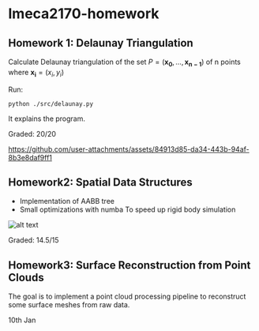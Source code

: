 # lmeca2170-homework
## Homework 1: Delaunay Triangulation
Calculate Delaunay triangulation of the set $P = (\mathbf{x_{0}},\dots,\mathbf{x_{n-1}})$ of n points where $\mathbf{x_{i}} = (x_{i},y_{i})$

Run:
```
python ./src/delaunay.py
```

It explains the program.

Graded: 20/20

https://github.com/user-attachments/assets/84913d85-da34-443b-94af-8b3e8daf9ff1


## Homework2: Spatial Data Structures
- Implementation of AABB tree
- Small optimizations with numba
To speed up rigid body simulation

![alt text](./images/image.png)

Graded: 14.5/15 

## Homework3: Surface Reconstruction from Point Clouds
The goal is to implement a point cloud processing pipeline to reconstruct some surface
meshes from raw data.

10th Jan
